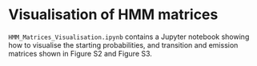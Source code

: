 # Visualisation of HMM matrices

`HMM_Matrices_Visualisation.ipynb` contains a Jupyter notebook showing how to visualise the starting probabilities, and transition and emission matrices shown in Figure S2 and Figure S3.


